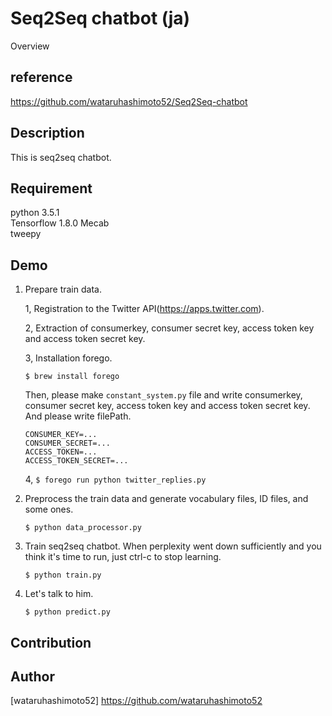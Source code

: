 Seq2Seq chatbot (ja)
====

Overview

## reference
https://github.com/wataruhashimoto52/Seq2Seq-chatbot

## Description
This is seq2seq chatbot.

## Requirement
python 3.5.1  
Tensorflow 1.8.0
Mecab  
tweepy  

## Demo

1. Prepare train data.

    1, Registration to the Twitter API(https://apps.twitter.com).

    2, Extraction of consumerkey, consumer secret key, access token key and access token secret key.

    3, Installation forego.

    `$ brew install forego`

    Then, please make `constant_system.py` file and write consumerkey, consumer secret key, access token key and access token secret key.
    And please write filePath.

    ```
    CONSUMER_KEY=...
    CONSUMER_SECRET=...
    ACCESS_TOKEN=...
    ACCESS_TOKEN_SECRET=...
    ```


    4, `$ forego run python twitter_replies.py`
2. Preprocess the train data and generate vocabulary files, ID files, and some ones.

    `$ python data_processor.py`  

3. Train seq2seq chatbot. When perplexity went down sufficiently and you think it's time to run, just ctrl-c to stop learning. 

    `$ python train.py`

4. Let's talk to him.  

    `$ python predict.py`

    
## Contribution

## Author

[wataruhashimoto52] https://github.com/wataruhashimoto52
